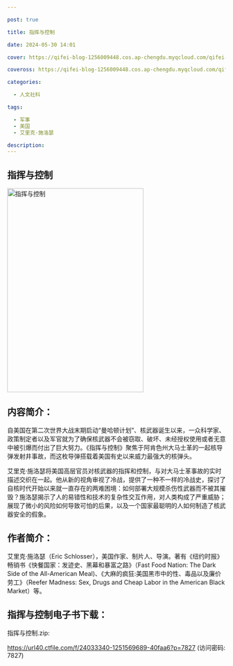 ```yaml
---

post: true

title: 指挥与控制

date: 2024-05-30 14:01

cover: https://qifei-blog-1256009448.cos.ap-chengdu.myqcloud.com/qifei-blog/s33842871.jpg

coveross: https://qifei-blog-1256009448.cos.ap-chengdu.myqcloud.com/qifei-blog/s33842871.jpg

categories:

  - 人文社科

tags:

  - 军事
  - 美国
  - 艾里克·施洛瑟

description:
---
```


## 指挥与控制

<img alt="指挥与控制" class="aligncenter loading" data-was-processed="true" decoding="async" fetchpriority="high" height="471" src="https://qifei-blog-1256009448.cos.ap-chengdu.myqcloud.com/qifei-blog/s33842871.jpg" style="cursor: zoom-in;" width="314"/>

## 内容简介：

自美国在第二次世界大战末期启动“曼哈顿计划”、核武器诞生以来，一众科学家、政策制定者以及军官就为了确保核武器不会被窃取、破坏、未经授权使用或者无意中被引爆而付出了巨大努力。《指挥与控制》聚焦于阿肯色州大马士革的一起核导弹发射井事故，而这枚导弹搭载着美国有史以来威力最强大的核弹头。

艾里克·施洛瑟将美国高层官员对核武器的指挥和控制，与对大马士革事故的实时描述交织在一起。他从新的视角审视了冷战，提供了一种不一样的冷战史，探讨了自核时代开始以来就一直存在的两难困境：如何部署大规模杀伤性武器而不被其摧毁？施洛瑟揭示了人的易错性和技术的复杂性交互作用，对人类构成了严重威胁；展现了微小的风险如何导致可怕的后果，以及一个国家最聪明的人如何制造了核武器安全的假象。

## 作者简介：

艾里克·施洛瑟（Eric Schlosser），美国作家、制片人、导演。著有《纽约时报》畅销书《快餐国家：发迹史、黑幕和暴富之路》（Fast Food Nation: The Dark Side of the All-American Meal)、《大麻的疯狂:美国黑市中的性、毒品以及廉价劳工》（Reefer Madness: Sex, Drugs and Cheap Labor in the American Black Market）等。

## 指挥与控制电子书下载：

指挥与控制.zip: 

https://url40.ctfile.com/f/24033340-1251569689-40faa6?p=7827 (访问密码: 7827)
